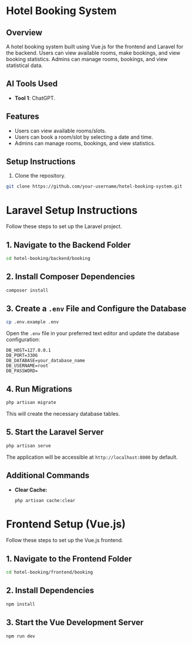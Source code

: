 # Hotel Booking System

## Overview
A hotel booking system built using Vue.js for the frontend and Laravel for the backend. Users can view available rooms, make bookings, and view booking statistics. Admins can manage rooms, bookings, and view statistical data.

## AI Tools Used
- **Tool 1**: ChatGPT.

## Features
- Users can view available rooms/slots.
- Users can book a room/slot by selecting a date and time.
- Admins can manage rooms, bookings, and view statistics.
  
## Setup Instructions

1. Clone the repository.

```bash
git clone https://github.com/your-username/hotel-booking-system.git
```

# Laravel Setup Instructions

Follow these steps to set up the Laravel project.

## 1. Navigate to the Backend Folder

```bash
cd hotel-booking/backend/booking
```

## 2. Install Composer Dependencies

```bash
composer install
```

## 3. Create a `.env` File and Configure the Database

```bash
cp .env.example .env
```

Open the `.env` file in your preferred text editor and update the database configuration:

```env
DB_HOST=127.0.0.1
DB_PORT=3306
DB_DATABASE=your_database_name
DB_USERNAME=root
DB_PASSWORD=
```

## 4. Run Migrations

```bash
php artisan migrate
```

This will create the necessary database tables.

## 5. Start the Laravel Server

```bash
php artisan serve
```

The application will be accessible at `http://localhost:8000` by default.

## Additional Commands

- **Clear Cache:**
  ```bash
  php artisan cache:clear
  ```



  
# Frontend Setup (Vue.js)

Follow these steps to set up the Vue.js frontend.

## 1. Navigate to the Frontend Folder

```bash
cd hotel-booking/frontend/booking
```

## 2. Install Dependencies

```bash
npm install
```

## 3. Start the Vue Development Server

```bash
npm run dev
```


   



